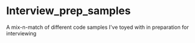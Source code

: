 # Interview_prep_samples
A mix-n-match of different code samples I've toyed with in preparation for interviewing

